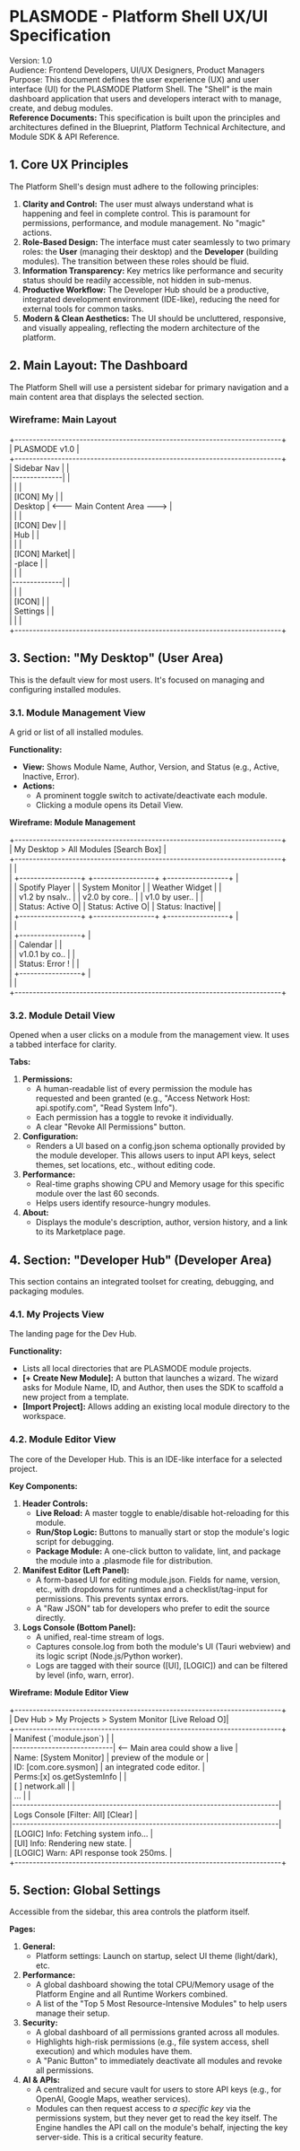 # **PLASMODE \- Platform Shell UX/UI Specification**

Version: 1.0  
Audience: Frontend Developers, UI/UX Designers, Product Managers  
Purpose: This document defines the user experience (UX) and user interface (UI) for the PLASMODE Platform Shell. The "Shell" is the main dashboard application that users and developers interact with to manage, create, and debug modules.  
**Reference Documents:** This specification is built upon the principles and architectures defined in the Blueprint, Platform Technical Architecture, and Module SDK & API Reference.

## **1\. Core UX Principles**

The Platform Shell's design must adhere to the following principles:

1. **Clarity and Control:** The user must always understand what is happening and feel in complete control. This is paramount for permissions, performance, and module management. No "magic" actions.  
2. **Role-Based Design:** The interface must cater seamlessly to two primary roles: the **User** (managing their desktop) and the **Developer** (building modules). The transition between these roles should be fluid.  
3. **Information Transparency:** Key metrics like performance and security status should be readily accessible, not hidden in sub-menus.  
4. **Productive Workflow:** The Developer Hub should be a productive, integrated development environment (IDE-like), reducing the need for external tools for common tasks.  
5. **Modern & Clean Aesthetics:** The UI should be uncluttered, responsive, and visually appealing, reflecting the modern architecture of the platform.

## **2\. Main Layout: The Dashboard**

The Platform Shell will use a persistent sidebar for primary navigation and a main content area that displays the selected section.

### **Wireframe: Main Layout**

\+--------------------------------------------------------------------------+  
| PLASMODE v1.0                                                            |  
\+--------------------------------------------------------------------------+  
| Sidebar Nav  |                                                           |  
|--------------|                                                           |  
|              |                                                           |  
| \[ICON\] My    |                                                           |  
|   Desktop    |         \<--- Main Content Area \---\>                       |  
|              |                                                           |  
| \[ICON\] Dev   |                                                           |  
|   Hub        |                                                           |  
|              |                                                           |  
| \[ICON\] Market|                                                           |  
|   \-place     |                                                           |  
|              |                                                           |  
|--------------|                                                           |  
|              |                                                           |  
| \[ICON\]       |                                                           |  
|  Settings    |                                                           |  
|              |                                                           |  
\+--------------------------------------------------------------------------+

## **3\. Section: "My Desktop" (User Area)**

This is the default view for most users. It's focused on managing and configuring installed modules.

### **3.1. Module Management View**

A grid or list of all installed modules.

**Functionality:**

* **View:** Shows Module Name, Author, Version, and Status (e.g., Active, Inactive, Error).  
* **Actions:**  
  * A prominent toggle switch to activate/deactivate each module.  
  * Clicking a module opens its Detail View.

**Wireframe: Module Management**

\+--------------------------------------------------------------------------+  
| My Desktop \> All Modules                                  \[Search Box\]   |  
\+--------------------------------------------------------------------------+  
|                                                                          |  
| \+-----------------+  \+-----------------+  \+-----------------+            |  
| | Spotify Player  |  | System Monitor  |  | Weather Widget  |            |  
| | v1.2 by nsalv.. |  | v2.0 by core..  |  | v1.0 by user..  |            |  
| | Status: Active O|  | Status: Active O|  | Status: Inactive|            |  
| \+-----------------+  \+-----------------+  \+-----------------+            |  
|                                                                          |  
| \+-----------------+                                                      |  
| | Calendar        |                                                      |  
| | v1.0.1 by co..  |                                                      |  
| | Status: Error \! |                                                      |  
| \+-----------------+                                                      |  
|                                                                          |  
\+--------------------------------------------------------------------------+

### **3.2. Module Detail View**

Opened when a user clicks on a module from the management view. It uses a tabbed interface for clarity.

**Tabs:**

1. **Permissions:**  
   * A human-readable list of every permission the module has requested and been granted (e.g., "Access Network Host: api.spotify.com", "Read System Info").  
   * Each permission has a toggle to revoke it individually.  
   * A clear "Revoke All Permissions" button.  
2. **Configuration:**  
   * Renders a UI based on a config.json schema optionally provided by the module developer. This allows users to input API keys, select themes, set locations, etc., without editing code.  
3. **Performance:**  
   * Real-time graphs showing CPU and Memory usage for this specific module over the last 60 seconds.  
   * Helps users identify resource-hungry modules.  
4. **About:**  
   * Displays the module's description, author, version history, and a link to its Marketplace page.

## **4\. Section: "Developer Hub" (Developer Area)**

This section contains an integrated toolset for creating, debugging, and packaging modules.

### **4.1. My Projects View**

The landing page for the Dev Hub.

**Functionality:**

* Lists all local directories that are PLASMODE module projects.  
* **\[+ Create New Module\]:** A button that launches a wizard. The wizard asks for Module Name, ID, and Author, then uses the SDK to scaffold a new project from a template.  
* **\[Import Project\]:** Allows adding an existing local module directory to the workspace.

### **4.2. Module Editor View**

The core of the Developer Hub. This is an IDE-like interface for a selected project.

**Key Components:**

1. **Header Controls:**  
   * **Live Reload:** A master toggle to enable/disable hot-reloading for this module.  
   * **Run/Stop Logic:** Buttons to manually start or stop the module's logic script for debugging.  
   * **Package Module:** A one-click button to validate, lint, and package the module into a .plasmode file for distribution.  
2. **Manifest Editor (Left Panel):**  
   * A form-based UI for editing module.json. Fields for name, version, etc., with dropdowns for runtimes and a checklist/tag-input for permissions. This prevents syntax errors.  
   * A "Raw JSON" tab for developers who prefer to edit the source directly.  
3. **Logs Console (Bottom Panel):**  
   * A unified, real-time stream of logs.  
   * Captures console.log from both the module's UI (Tauri webview) and its logic script (Node.js/Python worker).  
   * Logs are tagged with their source (\[UI\], \[LOGIC\]) and can be filtered by level (info, warn, error).

**Wireframe: Module Editor View**

\+--------------------------------------------------------------------------+  
| Dev Hub \> My Projects \> System Monitor                    \[Live Reload O\]|  
\+--------------------------------------------------------------------------+  
| Manifest (\`module.json\`)   |                                             |  
|----------------------------|      \<-- Main area could show a live        |  
| Name: \[System Monitor\]     |          preview of the module or           |  
| ID:   \[com.core.sysmon\]    |          an integrated code editor.         |  
| Perms:\[x\] os.getSystemInfo |                                             |  
|      \[ \] network.all       |                                             |  
| ...                        |                                             |  
|--------------------------------------------------------------------------|  
| Logs Console                                     \[Filter: All\] \[Clear\]   |  
|--------------------------------------------------------------------------|  
| \[LOGIC\] Info: Fetching system info...                                    |  
| \[UI\]    Info: Rendering new state.                                       |  
| \[LOGIC\] Warn: API response took 250ms.                                   |  
\+--------------------------------------------------------------------------+

## **5\. Section: Global Settings**

Accessible from the sidebar, this area controls the platform itself.

**Pages:**

1. **General:**  
   * Platform settings: Launch on startup, select UI theme (light/dark), etc.  
2. **Performance:**  
   * A global dashboard showing the total CPU/Memory usage of the Platform Engine and all Runtime Workers combined.  
   * A list of the "Top 5 Most Resource-Intensive Modules" to help users manage their setup.  
3. **Security:**  
   * A global dashboard of all permissions granted across all modules.  
   * Highlights high-risk permissions (e.g., file system access, shell execution) and which modules have them.  
   * A "Panic Button" to immediately deactivate all modules and revoke all permissions.  
4. **AI & APIs:**  
   * A centralized and secure vault for users to store API keys (e.g., for OpenAI, Google Maps, weather services).  
   * Modules can then request access to *a specific key* via the permissions system, but they never get to read the key itself. The Engine handles the API call on the module's behalf, injecting the key server-side. This is a critical security feature.